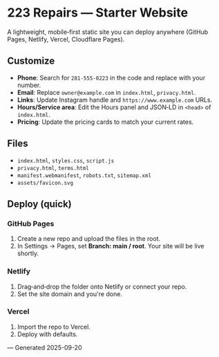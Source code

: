 # 223 Repairs — Starter Website

A lightweight, mobile‑first static site you can deploy anywhere (GitHub Pages, Netlify, Vercel, Cloudflare Pages).

## Customize
- **Phone**: Search for `281-555-0223` in the code and replace with your number.
- **Email**: Replace `owner@example.com` in `index.html`, `privacy.html`.
- **Links**: Update Instagram handle and `https://www.example.com` URLs.
- **Hours/Service area**: Edit the Hours panel and JSON‑LD in `<head>` of `index.html`.
- **Pricing**: Update the pricing cards to match your current rates.

## Files
- `index.html`, `styles.css`, `script.js`
- `privacy.html`, `terms.html`
- `manifest.webmanifest`, `robots.txt`, `sitemap.xml`
- `assets/favicon.svg`

## Deploy (quick)
### GitHub Pages
1. Create a new repo and upload the files in the root.
2. In Settings → Pages, set **Branch: main / root**. Your site will be live shortly.

### Netlify
1. Drag‑and‑drop the folder onto Netlify or connect your repo.
2. Set the site domain and you're done.

### Vercel
1. Import the repo to Vercel.
2. Deploy with defaults.

— Generated 2025-09-20
